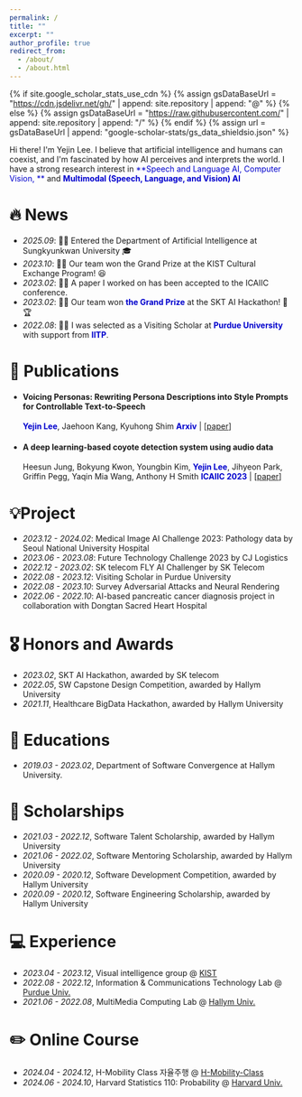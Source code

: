 ```yaml
---
permalink: /
title: ""
excerpt: ""
author_profile: true
redirect_from: 
  - /about/
  - /about.html
---
```


{% if site.google_scholar_stats_use_cdn %}
{% assign gsDataBaseUrl = "https://cdn.jsdelivr.net/gh/" | append: site.repository | append: "@" %}
{% else %}
{% assign gsDataBaseUrl = "https://raw.githubusercontent.com/" | append: site.repository | append: "/" %}
{% endif %}
{% assign url = gsDataBaseUrl | append: "google-scholar-stats/gs_data_shieldsio.json" %}

<span class='anchor' id='about-me'></span>

Hi there! I'm Yejin Lee. I believe that artificial intelligence and humans can coexist, and I'm fascinated by how AI perceives and interprets the world. I have a strong research interest in <span style="color:MediumBlue">**Speech and Language AI, Computer Vision, **</span> and <span style="color:MediumBlue">**Multimodal (Speech, Language, and Vision) AI**</span>

# 🔥 News
- *2025.09*: 🎉🎉 Entered the Department of Artificial Intelligence at Sungkyunkwan University 🎓
- *2023.10*: 🎉🎉 Our team won the Grand Prize at the KIST Cultural Exchange Program! 😆
- *2023.02*: 🎉🎉 A paper I worked on has been accepted to the ICAIIC conference.
- *2023.02*: 🎉🎉 Our team won <span style="color:MediumBlue">**the Grand Prize**</span> at the SKT AI Hackathon! 🚀🏆
- *2022.08*: 🎉🎉 I was selected as a Visiting Scholar at <span style="color:MediumBlue">**Purdue University**</span> with support from <span style="color:MediumBlue">**IITP**</span>.
  
# 📝 Publications 
- #### Voicing Personas: Rewriting Persona Descriptions into Style Prompts for Controllable Text-to-Speech 
  <span style="color:MediumBlue">**Yejin Lee**</span>, Jaehoon Kang, Kyuhong Shim <span style="color:MediumBlue">**Arxiv**</span> | [[paper](https://arxiv.org/abs/2505.17093)]
- #### A deep learning-based coyote detection system using audio data
  Heesun Jung, Bokyung Kwon, Youngbin Kim, <span style="color:MediumBlue">**Yejin Lee**</span>, Jihyeon Park, Griffin Pegg, Yaqin Mia Wang, Anthony H Smith
  <span style="color:MediumBlue">**ICAIIC 2023**</span> | [[paper](https://ieeexplore.ieee.org/stamp/stamp.jsp?tp=&arnumber=10067023)] 
# 💡Project
- *2023.12 - 2024.02*: Medical Image AI Challenge 2023: Pathology data by Seoul National University Hospital 
- *2023.06 - 2023.08*: Future Technology Challenge 2023 by CJ Logistics
- *2022.12 - 2023.02*: SK telecom FLY AI Challenger by SK Telecom
- *2022.08 - 2023.12*: Visiting Scholar in Purdue University
- *2022.08 - 2023.10*: Survey Adversarial Attacks and Neural Rendering 
- *2022.06 - 2022.10*: AI-based pancreatic cancer diagnosis project in collaboration with Dongtan Sacred Heart Hospital

# 🎖 Honors and Awards
- *2023.02*, SKT AI Hackathon, awarded by SK telecom
- *2022.05*, SW Capstone Design Competition, awarded by Hallym University
- *2021.11*, Healthcare BigData Hackathon, awarded by Hallym University

# 📖 Educations 
- *2019.03 - 2023.02*, Department of Software Convergence at Hallym University.

# 👏 Scholarships
- *2021.03 - 2022.12*, Software Talent Scholarship, awarded by Hallym University
- *2021.06 - 2022.02*, Software Mentoring Scholarship, awarded by Hallym University
- *2020.09 - 2020.12*, Software Development Competition, awarded by Hallym University
- *2020.09 - 2020.12*, Software Engineering Scholarship, awarded by Hallym University

# 💻 Experience
- *2023.04 - 2023.12*, Visual intelligence group @ [KIST](https://www.kist.re.kr/ko/index.do)
- *2022.08 - 2022.12*, Information & Communications Technology Lab @ [Purdue Univ.](https://www.purdue.edu/)
- *2021.06 - 2022.08*, MultiMedia Computing Lab @ [Hallym Univ.](https://mmc.hallym.ac.kr/) 

# ✏️ Online Course 
- *2024.04 - 2024.12*, H-Mobility Class 자율주행 @ [H-Mobility-Class](https://www.h-mobility-class.com/)
- *2024.06 - 2024.10*, Harvard Statistics 110: Probability @ [Harvard Univ.](https://youtu.be/KbB0FjPg0mw?si=DOu4eXXCUXU-aVsm)
